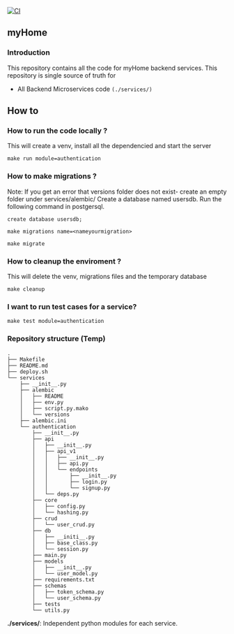 [![CI](https://github.com/Julio-M/user_collection_service/actions/workflows/workflow.yml/badge.svg)](https://github.com/Julio-M/user_collection_service/actions/workflows/workflow.yml)

## myHome

### Introduction

This repository contains all the code for myHome backend services.
This repository is single source of truth for

- All Backend Microservices code `(./services/)`

## How to

### How to run the code locally ?

This will create a venv, install all the dependencied and start the server

```shell script
make run module=authentication
```

### How to make migrations ?
Note: If you get an error that versions folder does not exist- create an empty folder under services/alembic/
Create a database named usersdb. Run the following command in postgersql.
```postgres
create database usersdb;
```

```shell script
make migrations name=<nameyourmigration>
```

```shell script
make migrate
```

### How to cleanup the enviroment ?

This will delete the venv, migrations files and the temporary database

```shell script
make cleanup
```

### I want to run test cases for a service?

```shell script
make test module=authentication
```

### Repository structure (Temp)

```shell script
.
├── Makefile
├── README.md
├── deploy.sh
└── services
    ├── __init__.py
    ├── alembic
    │   ├── README
    │   ├── env.py
    │   ├── script.py.mako
    │   └── versions
    ├── alembic.ini
    └── authentication
        ├── __init__.py
        ├── api
        │   ├── __init__.py
        │   ├── api_v1
        │   │   ├── __init__.py
        │   │   ├── api.py
        │   │   └── endpoints
        │   │       ├── __init__.py
        │   │       ├── login.py
        │   │       └── signup.py
        │   └── deps.py
        ├── core
        │   ├── config.py
        │   └── hashing.py
        ├── crud
        │   └── user_crud.py
        ├── db
        │   ├── __initi__.py
        │   ├── base_class.py
        │   └── session.py
        ├── main.py
        ├── models
        │   ├── __init__.py
        │   └── user_model.py
        ├── requirements.txt
        ├── schemas
        │   ├── token_schema.py
        │   └── user_schema.py
        ├── tests
        └── utils.py
```

**./services/**: Independent python modules for each service.
